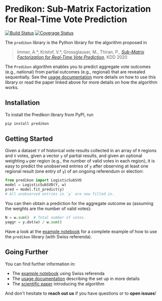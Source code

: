 # Predikon: Sub-Matrix Factorization for Real-Time Vote Prediction

[![Build Status](https://travis-ci.com/indy-lab/predikon.svg?branch=master)](https://travis-ci.com/indy-lab/predikon)
[![Coverage Status](https://coveralls.io/repos/github/indy-lab/predikon/badge.svg?branch=master)](https://coveralls.io/github/indy-lab/predikon?branch=master)

The `predikon` library is the Python library for the algorithm proposed in

> Immer, A.\*, Kristof, V.\*, Grossglauser, M., Thiran, P., [*Sub-Matrix Factorization for Real-Time Vote Prediction*](https://infoscience.epfl.ch/record/278872), KDD 2020

The `Predikon` algorithm enables you to predict aggregate vote outcomes (e.g., national) from partial outcomes (e.g., regional) that are revealed sequentially.
See the [usage documentation](docs/usage.md) more details on how to use this library or read the paper linked above for more details on how the algorithm works.

## Installation

To install the Predikon library from PyPI, run

```bash
pip install predikon
```

## Getting Started

Given a dataset `Y` of historical vote results collected in an array of `R` regions and `V` votes, given a vector `y` of partial results, and given an optional weighting `w` per region (e.g., the number of valid votes in each region), it is easy to predict the unobserved entries of `y` after observing at least one regional result (one entry of `y`) of an ongoing referendum or election:

```python
from predikon import LogisticSubSVD
model = LogisticSubSVD(Y, w)
pred = model.fit_predict(y)
# All unobserved entries in `y` are now filled in.
```

You can then obtain a prediction for the aggregate outcome as (assuming the weights are the number of valid votes):

```python
N = w.sum()  # Total number of votes.
yaggr = y.dot(w) / w.sum()
```

Have a look at the [example notebook](notebooks/example.ipynb) for a complete example of how to use the `predikon` library (with Swiss referenda).

## Going Further

You can find further information in:

- The [example notebook](notebooks/example.ipynb) using Swiss referenda
- The [usage documentation](docs/usage.md) describing the set up in more details
- The [scientific paper](https://infoscience.epfl.ch/record/278872) introducing the algorithm

And don't hesitate to **reach out us** if you have questions or to **open issues**!
